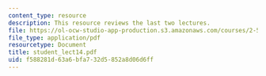 ```yaml
---
content_type: resource
description: This resource reviews the last two lectures.
file: https://ol-ocw-studio-app-production.s3.amazonaws.com/courses/2-58j-radiative-transfer-spring-2006/f588281d63a6bfa732d5852a8d06d6ff_student_lect14.pdf
file_type: application/pdf
resourcetype: Document
title: student_lect14.pdf
uid: f588281d-63a6-bfa7-32d5-852a8d06d6ff
---
```


